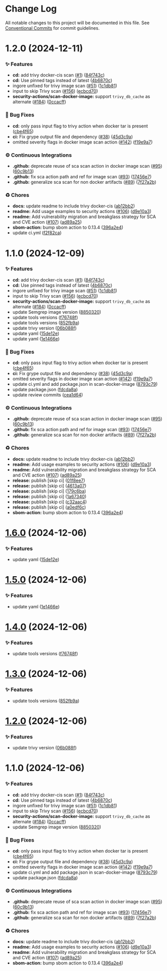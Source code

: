 # Change Log

All notable changes to this project will be documented in this file.
See [Conventional Commits](https://conventionalcommits.org) for commit guidelines.

# 1.2.0 (2024-12-11)


### ✨ Features

* **cd:** add trivy docker-cis scan ([#1](https://github.com/Kong/public-shared-actions/issues/1)) ([84f743c](https://github.com/Kong/public-shared-actions/commit/84f743cf7cfdf5e75dc81e5c158c7e3d6181ced4))
* **cd:** Use pinned tags instead of latest  ([4b6870c](https://github.com/Kong/public-shared-actions/commit/4b6870cbdd4a0c8b78d77e9a210de7fa9eecc18d))
* ingore unfixed for trivy image scan ([#51](https://github.com/Kong/public-shared-actions/issues/51)) ([1c1db81](https://github.com/Kong/public-shared-actions/commit/1c1db81d4bc99d8c87058fba34203419a0fd0604))
* input to skip Trivy scan  ([#156](https://github.com/Kong/public-shared-actions/issues/156)) ([ecbcd70](https://github.com/Kong/public-shared-actions/commit/ecbcd7051e12e6e3dc37dc890820bbce457bc05f))
* **security-actions/scan-docker-image:** support `trivy_db_cache` as alternate ([#184](https://github.com/Kong/public-shared-actions/issues/184)) ([0ccacff](https://github.com/Kong/public-shared-actions/commit/0ccacffed804d85da3f938a1b78c12831935f992))


### 🐛 Bug Fixes

* **cd:** only pass input flag to trivy action when docker tar is present ([cbe4f65](https://github.com/Kong/public-shared-actions/commit/cbe4f65b04769cf67756f52984fc8508207d5f64))
* **ci:** Fix grype output file and dependency ([#38](https://github.com/Kong/public-shared-actions/issues/38)) ([45d3c9a](https://github.com/Kong/public-shared-actions/commit/45d3c9a9e2e8ea822429c745f9cd755e38879752))
* omitted severity flags in docker image scan action ([#142](https://github.com/Kong/public-shared-actions/issues/142)) ([f19e9a7](https://github.com/Kong/public-shared-actions/commit/f19e9a7b75f547a5908e658627650a2175340dca))


### ⚙️ Continuous Integrations

* **.github:** deprecate reuse of sca scan action in docker image scan ([#95](https://github.com/Kong/public-shared-actions/issues/95)) ([60c9b13](https://github.com/Kong/public-shared-actions/commit/60c9b136104671b7091b2306c599d80fec34ae3f))
* **.github:** fix sca action path and ref for image scan ([#93](https://github.com/Kong/public-shared-actions/issues/93)) ([17456e7](https://github.com/Kong/public-shared-actions/commit/17456e74cf062b1d29d751331d8e2f5ac5baedd4))
* **.github:** generalize sca scan for non docker artifacts ([#89](https://github.com/Kong/public-shared-actions/issues/89)) ([7f27a2b](https://github.com/Kong/public-shared-actions/commit/7f27a2becf7cfbda29125107f07b1482fabe3b77))


### ♻️ Chores

* **docs:** update readme to include trivy docker-cis ([ab12bb2](https://github.com/Kong/public-shared-actions/commit/ab12bb2e88ed367ab47d1110f698cbfa3c68c0c5))
* **readme:** Add usage examples to security actions ([#106](https://github.com/Kong/public-shared-actions/issues/106)) ([d9e10a3](https://github.com/Kong/public-shared-actions/commit/d9e10a320e1fe023ac52e380d349b26bba67152b))
* **readme:** Add vulnerability migration and breakglass strategy for SCA and CVE action ([#107](https://github.com/Kong/public-shared-actions/issues/107)) ([ad89a25](https://github.com/Kong/public-shared-actions/commit/ad89a255ff44a03377215b8bccbfdc17c8c7fb46))
* **sbom-action:** bump sbom action to 0.13.4 ([396a2e4](https://github.com/Kong/public-shared-actions/commit/396a2e4e87b05d84df19455395a64b5aa2a967a5))
* update ci.yml ([f2f82ca](https://github.com/Kong/public-shared-actions/commit/f2f82caa3fcee10049427af5c1c4ba651b4c5575))





# 1.1.0 (2024-12-09)


### ✨ Features

* **cd:** add trivy docker-cis scan ([#1](https://github.com/pankajmouriyakong/shared-actions-pankaj/issues/1)) ([84f743c](https://github.com/pankajmouriyakong/shared-actions-pankaj/commit/84f743cf7cfdf5e75dc81e5c158c7e3d6181ced4))
* **cd:** Use pinned tags instead of latest  ([4b6870c](https://github.com/pankajmouriyakong/shared-actions-pankaj/commit/4b6870cbdd4a0c8b78d77e9a210de7fa9eecc18d))
* ingore unfixed for trivy image scan ([#51](https://github.com/pankajmouriyakong/shared-actions-pankaj/issues/51)) ([1c1db81](https://github.com/pankajmouriyakong/shared-actions-pankaj/commit/1c1db81d4bc99d8c87058fba34203419a0fd0604))
* input to skip Trivy scan  ([#156](https://github.com/pankajmouriyakong/shared-actions-pankaj/issues/156)) ([ecbcd70](https://github.com/pankajmouriyakong/shared-actions-pankaj/commit/ecbcd7051e12e6e3dc37dc890820bbce457bc05f))
* **security-actions/scan-docker-image:** support `trivy_db_cache` as alternate ([#184](https://github.com/pankajmouriyakong/shared-actions-pankaj/issues/184)) ([0ccacff](https://github.com/pankajmouriyakong/shared-actions-pankaj/commit/0ccacffed804d85da3f938a1b78c12831935f992))
* update Semgrep image version ([8850320](https://github.com/pankajmouriyakong/shared-actions-pankaj/commit/88503201aab709214c2b346bde9bc8d2bcea6ba7))
* update tools versions ([f76748f](https://github.com/pankajmouriyakong/shared-actions-pankaj/commit/f76748fbf3e6501ee79b10c5de27669ed6e0d612))
* update tools versions ([852fb9a](https://github.com/pankajmouriyakong/shared-actions-pankaj/commit/852fb9a9af1c5ce48499713d6bcf051293fd52e2))
* update trivy version ([06b088f](https://github.com/pankajmouriyakong/shared-actions-pankaj/commit/06b088f7ba8552f72f6d3ecea80b8b338d65625c))
* update yaml ([15de12e](https://github.com/pankajmouriyakong/shared-actions-pankaj/commit/15de12ed155764fa9d32f2b1bf5ec13339ff1fdf))
* update yaml ([1e1466e](https://github.com/pankajmouriyakong/shared-actions-pankaj/commit/1e1466ec871b45979a0a610a65d35b742a66cc5e))


### 🐛 Bug Fixes

* **cd:** only pass input flag to trivy action when docker tar is present ([cbe4f65](https://github.com/pankajmouriyakong/shared-actions-pankaj/commit/cbe4f65b04769cf67756f52984fc8508207d5f64))
* **ci:** Fix grype output file and dependency ([#38](https://github.com/pankajmouriyakong/shared-actions-pankaj/issues/38)) ([45d3c9a](https://github.com/pankajmouriyakong/shared-actions-pankaj/commit/45d3c9a9e2e8ea822429c745f9cd755e38879752))
* omitted severity flags in docker image scan action ([#142](https://github.com/pankajmouriyakong/shared-actions-pankaj/issues/142)) ([f19e9a7](https://github.com/pankajmouriyakong/shared-actions-pankaj/commit/f19e9a7b75f547a5908e658627650a2175340dca))
* update ci.yml and add package.json in scan-docker-image ([8793c79](https://github.com/pankajmouriyakong/shared-actions-pankaj/commit/8793c79e6a38559579d0999eadf25cffea500626))
* update package.json ([fdcda8a](https://github.com/pankajmouriyakong/shared-actions-pankaj/commit/fdcda8aa1b950c455a5920b0323a5225c1b02ff3))
* update review commits ([cea1d64](https://github.com/pankajmouriyakong/shared-actions-pankaj/commit/cea1d6480bfd7daa522b11514c0e1f7e6f56af2f))


### ⚙️ Continuous Integrations

* **.github:** deprecate reuse of sca scan action in docker image scan ([#95](https://github.com/pankajmouriyakong/shared-actions-pankaj/issues/95)) ([60c9b13](https://github.com/pankajmouriyakong/shared-actions-pankaj/commit/60c9b136104671b7091b2306c599d80fec34ae3f))
* **.github:** fix sca action path and ref for image scan ([#93](https://github.com/pankajmouriyakong/shared-actions-pankaj/issues/93)) ([17456e7](https://github.com/pankajmouriyakong/shared-actions-pankaj/commit/17456e74cf062b1d29d751331d8e2f5ac5baedd4))
* **.github:** generalize sca scan for non docker artifacts ([#89](https://github.com/pankajmouriyakong/shared-actions-pankaj/issues/89)) ([7f27a2b](https://github.com/pankajmouriyakong/shared-actions-pankaj/commit/7f27a2becf7cfbda29125107f07b1482fabe3b77))


### ♻️ Chores

* **docs:** update readme to include trivy docker-cis ([ab12bb2](https://github.com/pankajmouriyakong/shared-actions-pankaj/commit/ab12bb2e88ed367ab47d1110f698cbfa3c68c0c5))
* **readme:** Add usage examples to security actions ([#106](https://github.com/pankajmouriyakong/shared-actions-pankaj/issues/106)) ([d9e10a3](https://github.com/pankajmouriyakong/shared-actions-pankaj/commit/d9e10a320e1fe023ac52e380d349b26bba67152b))
* **readme:** Add vulnerability migration and breakglass strategy for SCA and CVE action ([#107](https://github.com/pankajmouriyakong/shared-actions-pankaj/issues/107)) ([ad89a25](https://github.com/pankajmouriyakong/shared-actions-pankaj/commit/ad89a255ff44a03377215b8bccbfdc17c8c7fb46))
* **release:** publish [skip ci] ([01f8ee7](https://github.com/pankajmouriyakong/shared-actions-pankaj/commit/01f8ee7ae70e2bffbcb6e25f69f1d1f0913ec0cd))
* **release:** publish [skip ci] ([4613a07](https://github.com/pankajmouriyakong/shared-actions-pankaj/commit/4613a07f9ed0654ed6f88f39ae98ffc5c3a22702))
* **release:** publish [skip ci] ([179c6ba](https://github.com/pankajmouriyakong/shared-actions-pankaj/commit/179c6ba661c6c5b9799354a0766884ea7606aeb8))
* **release:** publish [skip ci] ([1a67340](https://github.com/pankajmouriyakong/shared-actions-pankaj/commit/1a67340c109aa1170eebf4b1f390bd9a5d17dd42))
* **release:** publish [skip ci] ([c32aac4](https://github.com/pankajmouriyakong/shared-actions-pankaj/commit/c32aac46c13d23806d34c2c74af734904341c8c2))
* **release:** publish [skip ci] ([a0edf6c](https://github.com/pankajmouriyakong/shared-actions-pankaj/commit/a0edf6c8770e9e0ad1a3c3e06275e7f721027db9))
* **sbom-action:** bump sbom action to 0.13.4 ([396a2e4](https://github.com/pankajmouriyakong/shared-actions-pankaj/commit/396a2e4e87b05d84df19455395a64b5aa2a967a5))





# [1.6.0](https://github.com/pankajmouriyakong/shared-actions-pankaj/compare/ScanDockerImage@1.5.0...ScanDockerImage@1.6.0) (2024-12-06)


### ✨ Features

* update yaml ([15de12e](https://github.com/pankajmouriyakong/shared-actions-pankaj/commit/15de12ed155764fa9d32f2b1bf5ec13339ff1fdf))





# [1.5.0](https://github.com/pankajmouriyakong/shared-actions-pankaj/compare/ScanDockerImage@1.4.0...ScanDockerImage@1.5.0) (2024-12-06)


### ✨ Features

* update yaml ([1e1466e](https://github.com/pankajmouriyakong/shared-actions-pankaj/commit/1e1466ec871b45979a0a610a65d35b742a66cc5e))





# [1.4.0](https://github.com/pankajmouriyakong/shared-actions-pankaj/compare/ScanDockerImage@1.3.0...ScanDockerImage@1.4.0) (2024-12-06)


### ✨ Features

* update tools versions ([f76748f](https://github.com/pankajmouriyakong/shared-actions-pankaj/commit/f76748fbf3e6501ee79b10c5de27669ed6e0d612))





# [1.3.0](https://github.com/pankajmouriyakong/shared-actions-pankaj/compare/ScanDockerImage@1.2.0...ScanDockerImage@1.3.0) (2024-12-06)


### ✨ Features

* update tools versions ([852fb9a](https://github.com/pankajmouriyakong/shared-actions-pankaj/commit/852fb9a9af1c5ce48499713d6bcf051293fd52e2))





# [1.2.0](https://github.com/pankajmouriyakong/shared-actions-pankaj/compare/ScanDockerImage@1.1.0...ScanDockerImage@1.2.0) (2024-12-06)


### ✨ Features

* update trivy version ([06b088f](https://github.com/pankajmouriyakong/shared-actions-pankaj/commit/06b088f7ba8552f72f6d3ecea80b8b338d65625c))





# 1.1.0 (2024-12-06)


### ✨ Features

* **cd:** add trivy docker-cis scan ([#1](https://github.com/pankajmouriyakong/shared-actions-pankaj/issues/1)) ([84f743c](https://github.com/pankajmouriyakong/shared-actions-pankaj/commit/84f743cf7cfdf5e75dc81e5c158c7e3d6181ced4))
* **cd:** Use pinned tags instead of latest  ([4b6870c](https://github.com/pankajmouriyakong/shared-actions-pankaj/commit/4b6870cbdd4a0c8b78d77e9a210de7fa9eecc18d))
* ingore unfixed for trivy image scan ([#51](https://github.com/pankajmouriyakong/shared-actions-pankaj/issues/51)) ([1c1db81](https://github.com/pankajmouriyakong/shared-actions-pankaj/commit/1c1db81d4bc99d8c87058fba34203419a0fd0604))
* input to skip Trivy scan  ([#156](https://github.com/pankajmouriyakong/shared-actions-pankaj/issues/156)) ([ecbcd70](https://github.com/pankajmouriyakong/shared-actions-pankaj/commit/ecbcd7051e12e6e3dc37dc890820bbce457bc05f))
* **security-actions/scan-docker-image:** support `trivy_db_cache` as alternate ([#184](https://github.com/pankajmouriyakong/shared-actions-pankaj/issues/184)) ([0ccacff](https://github.com/pankajmouriyakong/shared-actions-pankaj/commit/0ccacffed804d85da3f938a1b78c12831935f992))
* update Semgrep image version ([8850320](https://github.com/pankajmouriyakong/shared-actions-pankaj/commit/88503201aab709214c2b346bde9bc8d2bcea6ba7))


### 🐛 Bug Fixes

* **cd:** only pass input flag to trivy action when docker tar is present ([cbe4f65](https://github.com/pankajmouriyakong/shared-actions-pankaj/commit/cbe4f65b04769cf67756f52984fc8508207d5f64))
* **ci:** Fix grype output file and dependency ([#38](https://github.com/pankajmouriyakong/shared-actions-pankaj/issues/38)) ([45d3c9a](https://github.com/pankajmouriyakong/shared-actions-pankaj/commit/45d3c9a9e2e8ea822429c745f9cd755e38879752))
* omitted severity flags in docker image scan action ([#142](https://github.com/pankajmouriyakong/shared-actions-pankaj/issues/142)) ([f19e9a7](https://github.com/pankajmouriyakong/shared-actions-pankaj/commit/f19e9a7b75f547a5908e658627650a2175340dca))
* update ci.yml and add package.json in scan-docker-image ([8793c79](https://github.com/pankajmouriyakong/shared-actions-pankaj/commit/8793c79e6a38559579d0999eadf25cffea500626))
* update package.json ([fdcda8a](https://github.com/pankajmouriyakong/shared-actions-pankaj/commit/fdcda8aa1b950c455a5920b0323a5225c1b02ff3))


### ⚙️ Continuous Integrations

* **.github:** deprecate reuse of sca scan action in docker image scan ([#95](https://github.com/pankajmouriyakong/shared-actions-pankaj/issues/95)) ([60c9b13](https://github.com/pankajmouriyakong/shared-actions-pankaj/commit/60c9b136104671b7091b2306c599d80fec34ae3f))
* **.github:** fix sca action path and ref for image scan ([#93](https://github.com/pankajmouriyakong/shared-actions-pankaj/issues/93)) ([17456e7](https://github.com/pankajmouriyakong/shared-actions-pankaj/commit/17456e74cf062b1d29d751331d8e2f5ac5baedd4))
* **.github:** generalize sca scan for non docker artifacts ([#89](https://github.com/pankajmouriyakong/shared-actions-pankaj/issues/89)) ([7f27a2b](https://github.com/pankajmouriyakong/shared-actions-pankaj/commit/7f27a2becf7cfbda29125107f07b1482fabe3b77))


### ♻️ Chores

* **docs:** update readme to include trivy docker-cis ([ab12bb2](https://github.com/pankajmouriyakong/shared-actions-pankaj/commit/ab12bb2e88ed367ab47d1110f698cbfa3c68c0c5))
* **readme:** Add usage examples to security actions ([#106](https://github.com/pankajmouriyakong/shared-actions-pankaj/issues/106)) ([d9e10a3](https://github.com/pankajmouriyakong/shared-actions-pankaj/commit/d9e10a320e1fe023ac52e380d349b26bba67152b))
* **readme:** Add vulnerability migration and breakglass strategy for SCA and CVE action ([#107](https://github.com/pankajmouriyakong/shared-actions-pankaj/issues/107)) ([ad89a25](https://github.com/pankajmouriyakong/shared-actions-pankaj/commit/ad89a255ff44a03377215b8bccbfdc17c8c7fb46))
* **sbom-action:** bump sbom action to 0.13.4 ([396a2e4](https://github.com/pankajmouriyakong/shared-actions-pankaj/commit/396a2e4e87b05d84df19455395a64b5aa2a967a5))
